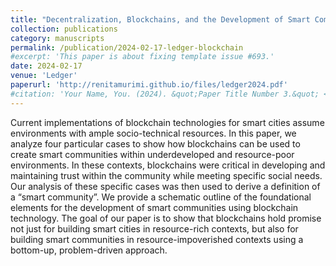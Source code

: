 ```yaml
---
title: "Decentralization, Blockchains, and the Development of Smart Communities in Economically Challenging Environments"
collection: publications
category: manuscripts
permalink: /publication/2024-02-17-ledger-blockchain
#excerpt: 'This paper is about fixing template issue #693.'
date: 2024-02-17
venue: 'Ledger'
paperurl: 'http://renitamurimi.github.io/files/ledger2024.pdf'
#citation: 'Your Name, You. (2024). &quot;Paper Title Number 3.&quot; <i>GitHub Journal of Bugs</i>. 1(3).'
---
```


Current implementations of blockchain technologies for smart cities assume environments with ample socio-technical resources. In this paper, we analyze four particular cases to show how blockchains can be used to create smart communities within underdeveloped and resource-poor environments. In these contexts, blockchains were critical in developing and maintaining trust within the community while meeting specific social needs. Our analysis of these specific cases was then used to derive a definition of a “smart community”. We provide a schematic outline of the foundational elements for the development of smart communities using blockchain technology. The goal of our paper is to show that blockchains hold promise not just for building smart cities in resource-rich contexts, but also for building smart communities in resource-impoverished contexts using a 
bottom-up, problem-driven approach. 
